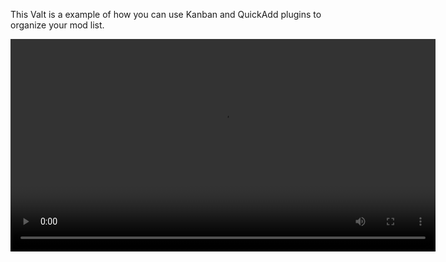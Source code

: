 This Valt is a example of how you can use Kanban and QuickAdd plugins to organize your mod list.

<video width="680" src="https://raw.githubusercontent.com/btripoloni/Obsidian-Nexus-mods-managent-Example/main/Attachments/demo.mp4" autoplay loop />

> **Important!**
> This example is only for make notes about the mods from your load lists, There is no connection with ModOrganzer or Vortex Mod Manager.
### Pre-requisitos

Plugins: 
- [kanban](https://github.com/mgmeyers/obsidian-kanban)
- [QuickAdd](https://github.com/chhoumann/quickadd)

To use this Script you will need a personal api key from Nexus Mods, you can find yours [here](https://next.nexusmods.com/settings/api-keys)
**Important!** Don't share your api key with anyone, you can be banned for that!


Also do you will need the `domain name` and the `game id`from de game of the data will be imported.

Domain name:
  To get the `domain name`is simple, look the game's page URL on Nexus mods:
  Example: https://www.nexusmods.com/skyrimspecialedition it's `skyrimspecialedition`

Game Id:
  For the `game id` it's a little more complex, after open the game page, open the *Developer Tools* from your browser, go to the "Network" tab, open the search bar on Nexus and search for a Mod.
  You will see a call for a **'/mods'**, right-click and copy the url, you are going to have something similar to this: `https://api.nexusmods.com/mods?terms=armor&game_id=1704&blocked_tags=&blocked_authors=&include_adult=1`
  
  The `game id` is next to `terms`parameter.

After that go to macro config page and fill the NexusMods's script config page.
*Domain name and Game id is already filled for Skyrim Special Edition*
### TODO
- Improve the Conversion from BBcode to Markdown.

### Credits
Credits to Jondun for his basic BBcode to Markdown Converter
https://github.com/JonDum/BBCode-To-Markdown-Converter